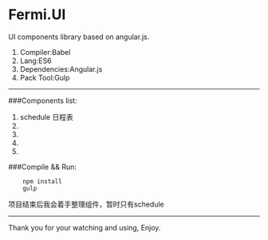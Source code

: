 # Fermi.UI

UI components library based on angular.js.

1. Compiler:Babel
2. Lang:ES6
3. Dependencies:Angular.js
4. Pack Tool:Gulp

-------------------
###Components list:
1. schedule 日程表
2. 
3. 
4. 
5. 

###Compile && Run:
```
    npm install
    gulp
```

项目结束后我会着手整理组件，暂时只有schedule

---------
Thank you for your watching and using, Enjoy.
